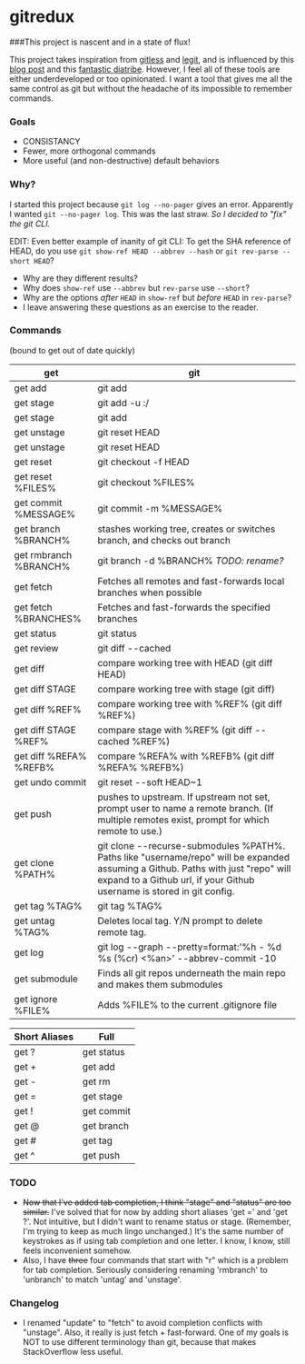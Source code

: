 # gitredux
###This project is nascent and in a state of flux!

This project takes inspiration from [gitless](http://gitless.com/) and [legit](https://github.com/kennethreitz/legit), and is
influenced by this [blog post](http://www.saintsjd.com/2012/01/a-better-ui-for-git/) and this [fantastic diatribe](http://stevebennett.me/2012/02/24/10-things-i-hate-about-git).
However, I feel all of these tools are either underdeveloped or too opinionated. I want a tool that gives me all the
same control as git but without the headache of its impossible to remember commands.

### Goals
* CONSISTANCY
* Fewer, more orthogonal commands
* More useful (and non-destructive) default behaviors

### Why?
I started this project because `git log --no-pager` gives an error. Apparently I wanted `git --no-pager log`. This was the last straw.
*So I decided to "fix" the git CLI.*

EDIT: Even better example of inanity of git CLI: To get the SHA reference of HEAD, do you use `git show-ref HEAD --abbrev --hash` or `git rev-parse --short HEAD`?

 * Why are they different results?
 * Why does `show-ref` use `--abbrev` but `rev-parse` use `--short`?
 * Why are the options _after_ `HEAD` in `show-ref` but _before_ `HEAD` in `rev-parse`?
 * I leave answering these questions as an exercise to the reader.


### Commands
(bound to get out of date quickly)

get | git
------------- | -------------
get add <untracked file> | git add <file>
get stage | git add -u :/
get stage <tracked file> | git add <file>
get unstage | git reset HEAD
get unstage <staged file> | git reset HEAD <file>
get reset | git checkout -f HEAD
get reset %FILES% | git checkout %FILES%
get commit %MESSAGE% | git commit -m %MESSAGE%
get branch %BRANCH% | stashes working tree, creates or switches branch, and checks out branch
get rmbranch %BRANCH% | git branch -d %BRANCH% *TODO: rename?*
get fetch | Fetches all remotes and fast-forwards local branches when possible
get fetch %BRANCHES% | Fetches and fast-forwards the specified branches
get status | git status
get review | git diff --cached
get diff | compare working tree with HEAD (git diff HEAD)
get diff STAGE | compare working tree with stage (git diff)
get diff %REF% | compare working tree with %REF% (git diff %REF%)
get diff STAGE %REF% | compare stage with %REF% (git diff --cached %REF%)
get diff %REFA% %REFB% | compare %REFA% with %REFB% (git diff %REFA% %REFB%)
get undo commit | git reset --soft HEAD~1
get push | pushes to upstream. If upstream not set, prompt user to name a remote branch. (If multiple remotes exist, prompt for which remote to use.)
get clone %PATH% | git clone --recurse-submodules %PATH%. Paths like "username/repo" will be expanded assuming a Github. Paths with just "repo" will expand to a Github url, if your Github username is stored in git config.
get tag %TAG% | git tag %TAG%
get untag %TAG% | Deletes local tag. Y/N prompt to delete remote tag.
get log | git log --graph --pretty=format:'%h - %d %s (%cr) <%an>' --abbrev-commit -10
get submodule | Finds all git repos underneath the main repo and makes them submodules
get ignore %FILE% | Adds %FILE% to the current .gitignore file

Short Aliases | Full
--------------|-----
get ? | get status
get + | get add
get - | get rm
get = | get stage
get ! | get commit
get @ | get branch
get # | get tag
get ^ | get push


### TODO
* ~~Now that I've added tab completion, I think "stage" and "status" are too similar.~~
  I've solved that for now by adding short aliases 'get =' and 'get ?'. Not intuitive,
  but I didn't want to rename status or stage. (Remember, I'm
  trying to keep as much lingo unchanged.) It's the same number of keystrokes as if using
  tab completion and one letter. I know, I know, still feels inconvenient somehow.
* Also, I have ~~three~~ four commands that start with "r" which is a problem for tab completion.
  Seriously considering renaming 'rmbranch' to 'unbranch' to match 'untag' and 'unstage'.

### Changelog
- I renamed "update" to "fetch" to avoid completion conflicts with "unstage".
Also, it really is just fetch + fast-forward. One of my goals is NOT to use
different terminology than git, because that makes StackOverflow less useful.
